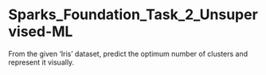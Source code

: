 # Sparks_Foundation_Task_2_Unsupervised-ML
From the given ‘Iris’ dataset, predict the optimum number of clusters and represent it visually.
